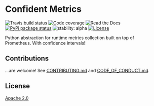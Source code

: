 # Confident Metrics

[![Travis build status](https://travis-ci.com/src-d/confident_metrics.svg)](https://travis-ci.com/src-d/confident_metrics)
 [![Code coverage](https://codecov.io/github/src-d/confident_metrics/coverage.svg)](https://codecov.io/github/src-d/confident_metrics)
[![Read the Docs](https://img.shields.io/readthedocs/confident_metrics.svg)](https://readthedocs.org/projects/confident_metrics/)
[![PyPi package status](https://img.shields.io/pypi/v/confident_metrics.svg)](https://pypi.python.org/pypi/confident_metrics)
![stability: alpha](https://svg-badge.appspot.com/badge/stability/alpha?color=f47142)
[![License](https://img.shields.io/badge/License-Apache%202.0-blue.svg)](https://opensource.org/licenses/Apache-2.0)

Python abstraction for runtime metrics collection built on top of Prometheus. With confidence intervals! 

## Contributions

...are welcome! See [CONTRIBUTING.md](docs/CONTRIBUTING.md) and [CODE\_OF\_CONDUCT.md](docs/CODE_OF_CONDUCT.md).

## License

[Apache 2.0](LICENSE.md)